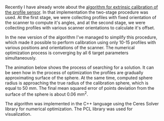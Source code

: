 Recently I have already wrote about the [algorithm for extrinsic calibration of the profile sensor](/professional-projects?id=12). In that implementation the two-stage procedure was used. At the first stage, we were collecting profiles with fixed orientation of the scanner to compute it's angles, and at the second stage, we were collecting profiles with various scanner orientations to calculate it's offset.

In the new version of the algorithm I've managed to simplify this procedure, which made it possible to perform calibration using only 10-15 profiles with various positions and orientations of the scanner. The numerical optimization process is converging by all 6 target parameters simultaneously.

The animation below shows the process of searching for a solution. It can be seen how in the process of optimization the profiles are gradually approximating surface of the sphere. At the same time, computed sphere radius is approaching the true radius of the calibration sphere, which is equal to 50 mm. The final mean squared error of points deviation from the surface of the sphere is about 0.06 mm<sup>2</sup>.

The algorithm was implemented in the C++ language using the Ceres Solver library for numerical optimization. The PCL library was used for visualization.
